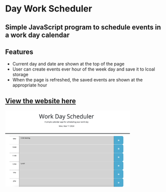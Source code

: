 # Day Work Scheduler

## Simple JavaScript program to schedule events in a work day calendar

## Features

- Current day and date are shown at the top of the page
- User can create events ever hour of the week day and save it to lcoal storage
- When the page is refreshed, the saved events are shown at the appropriate hour

## [View the website here](https://cguntur.github.io/day_work_scheduler/)

<img src="./images/work_day_calendar.png" alt="Password Generator Site Screenshot" width="400"/>

